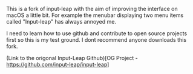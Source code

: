 This is a fork of input-leap with the aim of improving the interface on macOS a little bit. For example the menubar displaying two menu items called "Input-leap" has always annoyed me. 

I need to learn how to use github and contribute to open source projects first so this is my test ground. I dont recommend anyone downloads this fork. 

(Link to the origonal Input-Leap Github)[OG Project - https://github.com/input-leap/input-leap]
